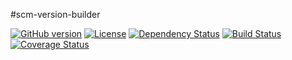 #scm-version-builder

[![GitHub version](https://badge.fury.io/gh/moleksyuk%2Fscm-version-builder.svg)](http://badge.fury.io/gh/moleksyuk%2Fscm-version-builder)
[![License](http://img.shields.io/:license-mit-blue.svg)](http://doge.mit-license.org)
[![Dependency Status](https://www.versioneye.com/user/projects/54aaf01bb6c7ffba73000001/badge.svg?style=flat)](https://www.versioneye.com/user/projects/54aaf01bb6c7ffba73000001)
[![Build Status](https://travis-ci.org/moleksyuk/vcs-version-builder.svg?branch=master)](https://travis-ci.org/moleksyuk/vcs-version-builder)
[![Coverage Status](https://img.shields.io/coveralls/moleksyuk/vcs-version-builder.svg)](https://coveralls.io/r/moleksyuk/vcs-version-builder)

